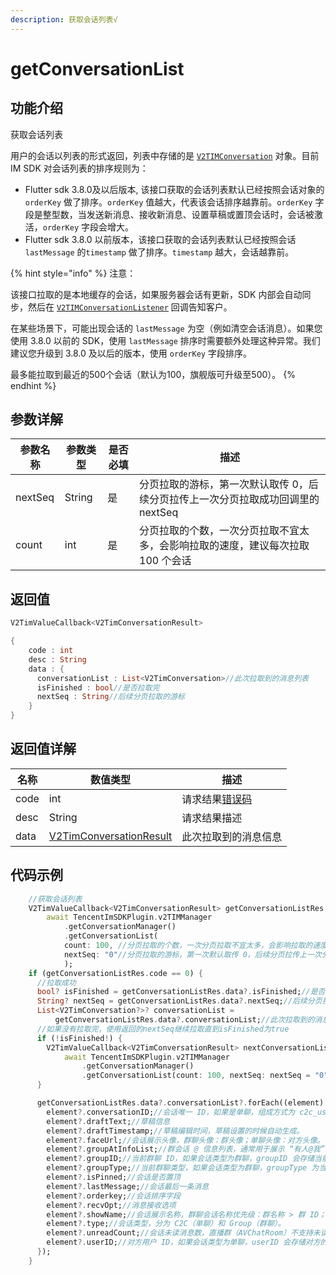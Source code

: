 ```yaml
---
description: 获取会话列表√
---
```


# getConversationList

## 功能介绍

获取会话列表

用户的会话以列表的形式返回，列表中存储的是 [`V2TIMConversation`](../keyClass/message/v2timconversation.md) 对象。目前 IM SDK 对会话列表的排序规则为：

* Flutter sdk 3.8.0及以后版本, 该接口获取的会话列表默认已经按照会话对象的 `orderKey` 做了排序。`orderKey` 值越大，代表该会话排序越靠前。`orderKey` 字段是整型数，当发送新消息、接收新消息、设置草稿或置顶会话时，会话被激活，`orderKey` 字段会增大。
* Flutter sdk 3.8.0 以前版本，该接口获取的会话列表默认已经按照会话 `lastMessage` 的`timestamp` 做了排序。`timestamp` 越大，会话越靠前。

{% hint style="info" %}
注意：

该接口拉取的是本地缓存的会话，如果服务器会话有更新，SDK 内部会自动同步，然后在 [`V2TIMConversationListener`](../keyClass/listener/v2timconversationlistener.md) 回调告知客户。

在某些场景下，可能出现会话的 `lastMessage` 为空（例如清空会话消息）。如果您使用 3.8.0 以前的 SDK，使用 `lastMessage` 排序时需要额外处理这种异常。我们建议您升级到 3.8.0 及以后的版本，使用 `orderKey` 字段排序。

最多能拉取到最近的500个会话（默认为100，旗舰版可升级至500）。
{% endhint %}

## 参数详解

| 参数名称    | 参数类型   | 是否必填 | 描述                                            |
| ------- | ------ | ---- | --------------------------------------------- |
| nextSeq | String | 是    | 分页拉取的游标，第一次默认取传 0，后续分页拉传上一次分页拉取成功回调里的 nextSeq |
| count   | int    | 是    | 分页拉取的个数，一次分页拉取不宜太多，会影响拉取的速度，建议每次拉取 100 个会话    |

## 返回值

```dart
V2TimValueCallback<V2TimConversationResult>

{
    code : int
    desc : String
    data : {
      conversationList : List<V2TimConversation>//此次拉取到的消息列表
      isFinished : bool//是否拉取完
      nextSeq : String//后续分页拉取的游标
    }
}
```

## 返回值详解

| 名称   | 数值类型                                                                           | 描述                                                             |
| ---- | ------------------------------------------------------------------------------ | -------------------------------------------------------------- |
| code | int                                                                            | 请求结果[错误码](https://cloud.tencent.com/document/product/269/1671) |
| desc | String                                                                         | 请求结果描述                                                         |
| data | [V2TimConversationResult](../keyClass/message/v2timconversationresult.md) | 此次拉取到的消息信息                                                     |

## 代码示例

```dart
    //获取会话列表
    V2TimValueCallback<V2TimConversationResult> getConversationListRes =
        await TencentImSDKPlugin.v2TIMManager
            .getConversationManager()
            .getConversationList(
            count: 100, //分页拉取的个数，一次分页拉取不宜太多，会影响拉取的速度，建议每次拉取 100 个会话
            nextSeq: "0"//分页拉取的游标，第一次默认取传 0，后续分页拉传上一次分页拉取成功回调里的 nextSeq
            );
    if (getConversationListRes.code == 0) {
      //拉取成功
      bool? isFinished = getConversationListRes.data?.isFinished;//是否拉取完
      String? nextSeq = getConversationListRes.data?.nextSeq;//后续分页拉取的游标
      List<V2TimConversation?>? conversationList =
          getConversationListRes.data?.conversationList;//此次拉取到的消息列表
      //如果没有拉取完，使用返回的nextSeq继续拉取直到isFinished为true
      if (!isFinished!) {
        V2TimValueCallback<V2TimConversationResult> nextConversationListRes =
            await TencentImSDKPlugin.v2TIMManager
                .getConversationManager()
                .getConversationList(count: 100, nextSeq: nextSeq = "0");//使用返回的nextSeq继续拉取直到isFinished为true
      }

      getConversationListRes.data?.conversationList?.forEach((element) {
        element?.conversationID;//会话唯一 ID，如果是单聊，组成方式为 c2c_userID；如果是群聊，组成方式为 group_groupID。
        element?.draftText;//草稿信息
        element?.draftTimestamp;//草稿编辑时间，草稿设置的时候自动生成。
        element?.faceUrl;//会话展示头像，群聊头像：群头像；单聊头像：对方头像。
        element?.groupAtInfoList;//群会话 @ 信息列表，通常用于展示 “有人@我” 或 “@所有人” 这两种提醒状态。
        element?.groupID;//当前群聊 ID，如果会话类型为群聊，groupID 会存储当前群的群 ID，否则为 null。
        element?.groupType;//当前群聊类型，如果会话类型为群聊，groupType 为当前群类型，否则为 null。
        element?.isPinned;//会话是否置顶
        element?.lastMessage;//会话最后一条消息
        element?.orderkey;//会话排序字段
        element?.recvOpt;//消息接收选项
        element?.showName;//会话展示名称，群聊会话名称优先级：群名称 > 群 ID；单聊会话名称优先级：对方好友备注 > 对方昵称 > 对方的 userID。
        element?.type;//会话类型，分为 C2C（单聊）和 Group（群聊）。
        element?.unreadCount;//会话未读消息数，直播群（AVChatRoom）不支持未读计数，默认为 0。
        element?.userID;//对方用户 ID，如果会话类型为单聊，userID 会存储对方的用户 ID，否则为 null。
      });
    }
```

